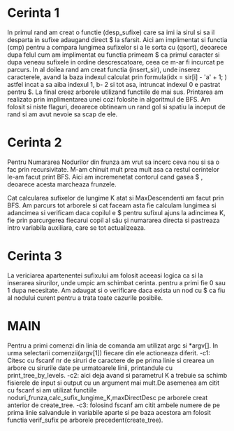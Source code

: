 # Cerinta 1

In primul rand am creat o functie (desp_sufixe) care sa imi ia sirul si sa il desparta in sufixe adaugand direct $ la sfarsit. Aici am implimentat si functia (cmp) pentru a compara lungimea sufixelor si a le sorta cu (qsort), deoarece dupa felul cum am implimentat eu functia primeam $ ca primul caracter si dupa veneau sufixele in ordine descrescatoare, ceea ce m-ar fi incurcat pe parcurs.
In al doilea rand am creat functia (insert_sir), unde inserez caracterele, avand la baza indexul calculat prin formula(idx = sir[i] - 'a' + 1; ) astfel incat a sa aiba indexul 1, b- 2 si tot asa, intruncat indexul 0 e pastrat pentru $.
La final creez arborele utilizand functiile de mai sus.
Printarea am realizato prin implimentarea unei cozi folosite in algoritmul de BFS. Am folosit si niste flaguri, deoarece obtineam un rand gol si spatiu la inceput de rand si am avut nevoie sa scap de ele.

# Cerinta 2

Pentru Numararea Nodurilor din frunza am vrut sa incerc ceva nou si sa o fac prin recursivitate. M-am chinuit mult prea mult asa ca restul cerintelor le-am facut print BFS. Aici am incremenetat contorul cand gasea $ , deoarece acesta marcheaza frunzele.

Cat calcularea sufixelor de lungime K atat si MaxDescendenti am facut prin BFS. Am parcurs tot arborele si cat faceam asta fie calculam lungimea si adancimea si verificam daca copilul e $ pentru sufixul ajuns la adincimea K, fie prin parcurgerea fiecarui copil al său și numararea directa si pastreaza intro variabila auxiliara, care se tot actualizeaza.

# Cerinta 3

La vericiarea apartenentei sufixului am folosit aceeasi logica ca si la inserarea sirurilor, unde umpic am schimbat cerinta. pentru a primi fie 0 sau 1 dupa necesitate. Am adaugat si o verificare daca exista un nod cu $ ca fiu al nodului curent pentru a trata toate cazurile posibile.

# MAIN

Pentru a primi comenzi din linia de comanda am utilizat argc si *argv[].
In urma selectarii comenzii(argv[1]) fiecare din ele actioneaza diferit.
-c1: Citesc cu fscanf nr de siruri de caractere de pe prima linie si crearea un arbore cu sirurile date pe urmatoarele linii, printandule cu print_tree_by_levels.
-c2: aici deja avand si parametrul K a trebuie sa schimb fisierele de input si output cu un argument mai mult.De asemenea am citit cu fscanf si am utilizat functiile noduri_frunza,calc_sufix_lungime_K,maxDirectDesc pe arborele creat anterior de create_tree.
-c3: folosind fscanf am citit ambele numere de pe prima linie salvandule in variabile aparte si pe baza acestora am folosit functia verif_sufix pe arborele precedent(create_tree).

